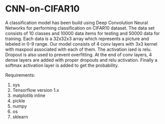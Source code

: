 # CNN-on-CIFAR10
A classification model has been build using Deep Convolution Neural Networks for performing classification on CIFAR10 dataset. The data set consists of 10 classes and 10000 data items for testing and 50000 data for training. Each data is a 32x32x3 array which represents a picture and lebeled in 0-9 range. Our model consists of 4 conv layers with 3x3 kernel with maxpool associated with each of them. The activation ised is relu. Dropout is also used to prevent overfitting. At the end of conv layers, 4 dense layers are added with proper dropouts and relu activation. Finally a softmax activation layer is added to get the probability.  

Requirements:
1. sys
2. Tensorflow version 1.x
3. matplotlib inline
4. pickle
5. numpy
6. os
7. sklearn
